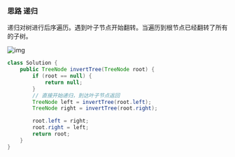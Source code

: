 ### 思路 递归

递归对树进行后序遍历。遇到叶子节点开始翻转。当遍历到根节点已经翻转了所有的子树。

![img](http://picbed.erjiangao.com/img/20220329100927.jpg)

```java
class Solution {
    public TreeNode invertTree(TreeNode root) {
        if (root == null) {
            return null;
        }
        // 直接开始递归，到达叶子节点返回
        TreeNode left = invertTree(root.left);
        TreeNode right = invertTree(root.right);

        root.left = right;
        root.right = left;
        return root;
    }
}
```

